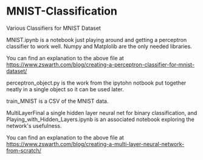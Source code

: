 # MNIST-Classification
Various Classifiers for MNIST Dataset

MNIST.ipynb is a notebook just playing around and getting a perceptron classifier to work well.  Numpy and Matplolib are the only needed libraries.

You can find an explanation to the above file at https://www.zswarth.com/blog/creating-a-perceptron-classifier-for-mnist-dataset/ 

perceptron_object.py is the work from the ipytohn notbook put together neatly in a single object so it can be used later.

train_MNIST is a CSV of the MNIST data.

MultiLayerFinal a single hidden layer neural net for binary classification, and Playing_with_Hidden_Layers.ipynb is an associated notebook exploring the network's usefulness.

You can find an explanation to the above file at https://www.zswarth.com/blog/creating-a-multi-layer-neural-network-from-scratch/